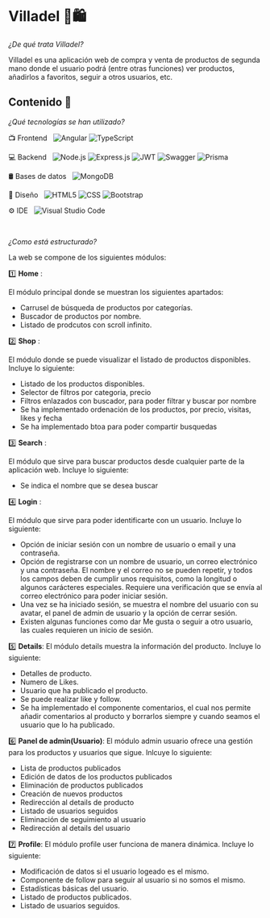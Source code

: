 # Villadel 🛒🛍️

_¿De qué trata Villadel?_ 

Villadel es una aplicación web de compra y venta de productos de segunda mano donde el usuario podrá
(entre otras funciones) ver productos, añadirlos a favoritos, seguir a otros usuarios, etc.

## Contenido 📖

_¿Qué tecnologías se han utilizado?_

📺 Frontend &nbsp;
  ![Angular](https://img.shields.io/badge/Angular-DD0031?style=for-the-badge&logo=angular&logoColor=white)
  ![TypeScript](https://img.shields.io/badge/TypeScript-007ACC?style=for-the-badge&logo=typescript&logoColor=white)
  
💻 Backend &nbsp;
  ![Node.js](https://img.shields.io/badge/Node.js-43853D?style=for-the-badge&logo=node.js&logoColor=white)
  ![Express.js](https://img.shields.io/badge/Express.js-404D59?style=for-the-badge)
  ![JWT](https://img.shields.io/badge/json%20web%20tokens-323330?style=for-the-badge&logo=json-web-tokens&logoColor=pink)
  ![Swagger](https://img.shields.io/badge/-Swagger-%23Clojure?style=for-the-badge&logo=swagger&logoColor=white)
  ![Prisma](https://img.shields.io/badge/Prisma-3982CE?style=for-the-badge&logo=Prisma&logoColor=white)

  
  
🛢 Bases de datos &nbsp;
  ![MongoDB](https://img.shields.io/badge/MongoDB-4EA94B?style=for-the-badge&logo=mongodb&logoColor=white)
  
🎨 Diseño &nbsp;
  ![HTML5](https://img.shields.io/badge/HTML5-E34F26?style=for-the-badge&logo=html5&logoColor=white)
  ![CSS](https://img.shields.io/badge/CSS3-1572B6?style=for-the-badge&logo=css3&logoColor=white)
  ![Bootstrap](https://img.shields.io/badge/Bootstrap-563D7C?style=for-the-badge&logo=bootstrap&logoColor=white) 
  
⚙ IDE &nbsp;
  ![Visual Studio Code](https://img.shields.io/badge/Visual_Studio_Code-0078D4?style=for-the-badge&logo=visual%20studio%20code&logoColor=white)
 
 <br/>
 
_¿Como está estructurado?_

La web se compone de los siguientes módulos:

1️⃣ __Home__ :

  El módulo principal donde se muestran los siguientes apartados:
  * Carrusel de búsqueda de productos por categorías.
  * Buscador de productos por nombre.
  * Listado de prodcutos con scroll infinito.
  
2️⃣ __Shop__ :

  El módulo donde se puede visualizar el listado de productos disponibles. Incluye lo siguiente:
  * Listado de los productos disponibles.
  * Selector de filtros por categoria, precio
  * Filtros enlazados con buscador, para poder filtrar y buscar por nombre
  * Se ha implementado ordenación de los productos, por precio, visitas, likes y fecha
  * Se ha implementado btoa para poder compartir busquedas

3️⃣ __Search__ :

  El módulo que sirve para buscar productos desde cualquier parte de la aplicación web. Incluye lo siguiente:
  * Se indica el nombre que se desea buscar

4️⃣ __Login__ :

  El módulo que sirve para poder identificarte con un usuario. Incluye lo siguiente:
  * Opción de iniciar sesión con un nombre de usuario o email y una contraseña.
  * Opción de registrarse con un nombre de usuario, un correo electrónico y una contraseña. El nombre y el correo no se pueden repetir, y todos los campos deben de cumplir unos requisitos, como la longitud o algunos carácteres especiales. Requiere una verificación que se envía al correo electrónico para poder iniciar sesión.
  * Una vez se ha iniciado sesión, se muestra el nombre del usuario con su avatar, el panel de admin de usuario y la opción de cerrar sesión.
  * Existen algunas funciones como dar Me gusta o seguir a otro usuario, las cuales requieren un inicio de sesión.

5️⃣ __Details__:
  El módulo details muestra la información del producto. Incluye lo siguiente:
  * Detalles de producto.
  * Numero de Likes.
  * Usuario que ha publicado el producto.
  * Se puede realizar like y follow.
  * Se ha implementado el componente comentarios, el cual nos permite añadir comentarios al producto y borrarlos siempre y cuando seamos el usuario que lo ha publicado.

6️⃣ __Panel de admin(Usuario)__:
  El módulo admin usuario ofrece una gestión para los productos y usuarios que sigue. Inlcuye lo siguiente:
  * Lista de productos publicados
  * Edición de datos de los productos publicados
  * Eliminación de productos publicados
  * Creación de nuevos productos
  * Redirección al details de producto
  * Listado de usuarios seguidos
  * Eliminación de seguimiento al usuario
  * Redirección al details del usuario

7️⃣ __Profile__:
  El módulo profile user funciona de manera dinámica. Incluye lo siguiente:
  * Modificación de datos si el usuario logeado es el mismo.
  * Componente de follow para seguir al usuario si no somos el mismo.
  * Estadísticas básicas del usuario.
  * Listado de productos publicados.
  * Listado de usuarios seguidos.


